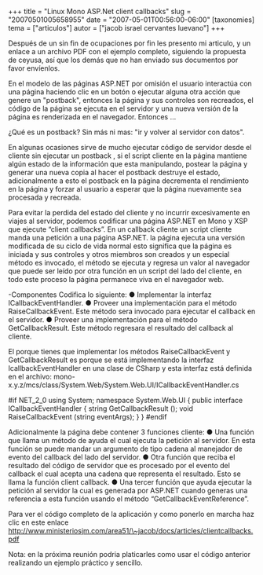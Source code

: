 +++
title = "Linux Mono ASP.Net client callbacks"
slug = "20070501005658955"
date = "2007-05-01T00:56:00-06:00"
[taxonomies]
tema = ["articulos"]
autor = ["jacob israel cervantes luevano"]
+++

Después de un sin fin de ocupaciones por fin les presento mi articulo, y
un enlace a un archivo PDF con el ejemplo completo, siguiendo la
propuesta de ceyusa, así que los demás que no han enviado sus documentos
por favor envíenlos.

En el modelo de las páginas ASP.NET por omisión el usuario interactúa
con una página haciendo clic en un botón o ejecutar alguna otra acción
que genere un "postback", entonces la página y sus controles son
recreados, el código de la página se ejecuta en el servidor y una nueva
versión de la página es renderizada en el navegador. Entonces …

<!-- more -->
¿Qué es un postback? Sin más ni mas: "ir y volver al servidor con
datos".

En algunas ocasiones sirve de mucho ejecutar código de servidor desde el
cliente sin ejecutar un postback , si el script cliente en la página
mantiene algún estado de la información que esta manipulando, postear la
página y generar una nueva copia al hacer el postback destruye el
estado, adicionalmente a esto el postback en la página decrementa el
rendimiento en la página y forzar al usuario a esperar que la página
nuevamente sea procesada y recreada.

Para evitar la perdida del estado del cliente y no incurrir
excesivamente en viajes al servidor, podemos codificar una página
ASP.NET en Mono y XSP que ejecute “client callbacks”. En un callback
cliente un script cliente manda una petición a una página ASP.NET. la
página ejecuta una versión modificada de su ciclo de vida normal esto
significa que la página es iniciada y sus controles y otros miembros son
creados y un especial método es invocado, el método se ejecuta y regresa
un valor al navegador que puede ser leído por otra función en un script
del lado del cliente, en todo este proceso la página permanece viva en
el navegador web.

-Componentes Codifica lo siguiente: ● Implementar la interfaz
ICallbackEventHandler. ● Proveer una implementación para el método
RaiseCallbackEvent. Este método sera invocado para ejecutar el callback
en el servidor. ● Proveer una implementación para el método
GetCallbackResult. Este método regresara el resultado del callback al
cliente.

El porque tienes que implementar los métodos RaiseCallbackEvent y
GetCallbackResult es porque se está implementando la interfaz
IcallbackEventHandler en una clase de CSharp y esta interfaz está
definida en el archivo:
mono-x.y.z/mcs/class/System.Web/System.Web.UI/ICallbackEventHandler.cs

#if NET_2\_0 using System; namespace System.Web.UI { public interface
ICallbackEventHandler { string GetCallbackResult (); void
RaiseCallbackEvent (string eventArgs); } } #endif

Adicionalmente la página debe contener 3 funciones cliente: ● Una
función que llama un método de ayuda el cual ejecuta la petición al
servidor. En esta función se puede mandar un argumento de tipo cadena al
manejador de evento del callback del lado del servidor. ● Otra función
que reciba el resultado del código de servidor que es procesado por el
evento del callback el cual acepta una cadena que representa el
resultado. Esto se llama la función client callback. ● Una tercer
función que ayuda ejecutar la petición al servidor la cual es generada
por ASP.NET cuando generas una referencia a esta función usando el
método “GetCallbackEventReference”.

Para ver el código completo de la aplicación y como ponerlo en marcha
haz clic en este enlace
<a href="http://www.ministeriosjm.com/area51/~jacob/docs/articles/clientcallbacks.pdf">http://www.ministeriosjm.com/area51/\~jacob/docs/articles/clientcallbacks.pdf</a>

Nota: en la próxima reunión podria platicarles como usar el código
anterior realizando un ejemplo práctico y sencillo.

